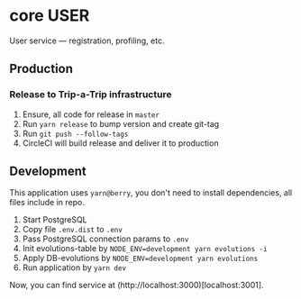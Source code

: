 # core USER

User service — registration, profiling, etc.

## Production

### Release to Trip-a-Trip infrastructure

1. Ensure, all code for release in `master`
2. Run `yarn release` to bump version and create git-tag
3. Run `git push --follow-tags`
4. CircleCI will build release and deliver it to production

## Development

This application uses `yarn@berry`, you don't need to install dependencies, all files include in repo.

1. Start PostgreSQL
2. Copy file `.env.dist` to `.env`
3. Pass PostgreSQL connection params to `.env`
4. Init evolutions-table by `NODE_ENV=development yarn evolutions -i`
5. Apply DB-evolutions by `NODE_ENV=development yarn evolutions`
6. Run application by `yarn dev`

Now, you can find service at (http://localhost:3000)[localhost:3001].
